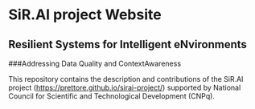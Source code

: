 # SiR.AI project Website

## Resilient Systems for Intelligent eNvironments
###Addressing Data Quality and ContextAwareness

This repository contains the description and contributions of the SiR.AI project (https://prettore.github.io/sirai-project/) supported by National Council for Scientific and Technological Development (CNPq).

